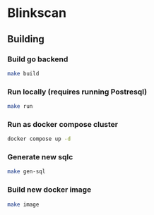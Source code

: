 # Blinkscan

## Building

### Build go backend
```sh
make build
```

### Run locally (requires running Postresql)
```sh
make run
```

### Run as docker compose cluster
```sh
docker compose up -d
```

### Generate new sqlc
```sh
make gen-sql
```

### Build new docker image
```sh
make image
```
